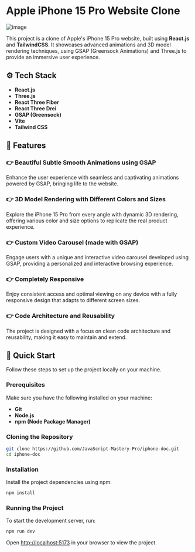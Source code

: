 # Apple iPhone 15 Pro Website Clone

![image](https://github.com/user-attachments/assets/47ee21bb-5e91-4834-90b3-2b6fc5d6e643)


This project is a clone of Apple's iPhone 15 Pro website, built using **React.js** and **TailwindCSS**. It showcases advanced animations and 3D model rendering techniques, using GSAP (Greensock Animations) and Three.js to provide an immersive user experience.

## ⚙️ Tech Stack

- **React.js**
- **Three.js**
- **React Three Fiber**
- **React Three Drei**
- **GSAP (Greensock)**
- **Vite**
- **Tailwind CSS**

## 🔋 Features

### 👉 Beautiful Subtle Smooth Animations using GSAP

Enhance the user experience with seamless and captivating animations powered by GSAP, bringing life to the website.

### 👉 3D Model Rendering with Different Colors and Sizes

Explore the iPhone 15 Pro from every angle with dynamic 3D rendering, offering various color and size options to replicate the real product experience.

### 👉 Custom Video Carousel (made with GSAP)

Engage users with a unique and interactive video carousel developed using GSAP, providing a personalized and interactive browsing experience.

### 👉 Completely Responsive

Enjoy consistent access and optimal viewing on any device with a fully responsive design that adapts to different screen sizes.

### 👉 Code Architecture and Reusability

The project is designed with a focus on clean code architecture and reusability, making it easy to maintain and extend.

## 🤸 Quick Start

Follow these steps to set up the project locally on your machine.

### Prerequisites

Make sure you have the following installed on your machine:

- **Git**
- **Node.js**
- **npm (Node Package Manager)**

### Cloning the Repository

```bash
git clone https://github.com/JavaScript-Mastery-Pro/iphone-doc.git
cd iphone-doc
```

### Installation

Install the project dependencies using npm:

```bash
npm install
```

### Running the Project

To start the development server, run:

```bash
npm run dev
```

Open [http://localhost:5173](http://localhost:5173) in your browser to view the project.
